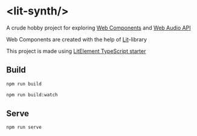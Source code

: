 # <lit-synth/\>

A crude hobby project for exploring [Web Components](https://developer.mozilla.org/en-US/docs/Web/API/Web_components) and [Web Audio API](https://developer.mozilla.org/en-US/docs/Web/API/Web_Audio_API)

Web Components are created with the help of [Lit](https://lit.dev/)-library

This project is made using [LitElement TypeScript starter](https://github.com/lit/lit-element-starter-ts)

## Build

```bash
npm run build
```

```bash
npm run build:watch
```

## Serve

```bash
npm run serve
```
